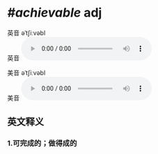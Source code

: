 # ***\#achievable*** adj
英音 əˈtʃiːvəbl  
英音
<audio src="./media/achievable1_AAC.aac" controls="controls"></audio>

美音 əˈtʃiːvəbl  
美音
<audio src="./media/achievable2_AAC.aac" controls="controls"></audio>



  

英文释义
---
### 1.**可完成的；做得成的**  


